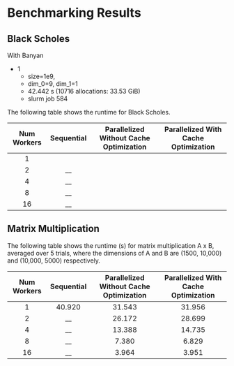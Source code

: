 # Benchmarking Results

## Black Scholes

With Banyan
- 1
  - size=1e9, 
  - dim_0=9, dim_1=1
  - 42.442 s (10716 allocations: 33.53 GiB)
  - slurm job 584


The following table shows the runtime for Black Scholes.

| Num Workers | Sequential | Parallelized Without Cache Optimization | Parallelized With Cache Optimization |
| :---: | :---: | :---: | :---: |
| 1 |  |  | | |
| 2 | __ |  | | | 
| 4 | __ |  | | |
| 8 | __ |  | | |
| 16 | __ |  | |


## Matrix Multiplication

The following table shows the runtime (s) for matrix multiplication A x B, averaged over 5 trials, where the dimensions of A and B are (1500, 10,000) and (10,000, 5000) respectively.

| Num Workers | Sequential | Parallelized Without Cache Optimization | Parallelized With Cache Optimization |
| :---: | :---: | :---: | :---: |
| 1 | 40.920 | 31.543 | 31.956 |
| 2 | __ | 26.172 | 28.699 | 
| 4 | __ | 13.388 | 14.735 |
| 8 | __ | 7.380 | 6.829 |
| 16 | __ | 3.964 | 3.951 |

